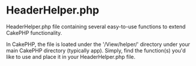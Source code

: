 HeaderHelper.php
=============

HeaderHelper.php file containing several easy-to-use functions to extend CakePHP functionality.

In CakePHP, the file is loated under the '/View/helper/' directory under your main CakePHP directory (typically app).  Simply, find the function(s) you'd like to use and place it in your HeaderHelper.php file.
